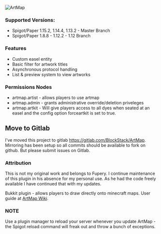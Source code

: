 ![ArtMap](http://puu.sh/kRWAF/2c81256338.jpg)

### Supported Versions:
* Spigot/Paper 1.15.2, 1.14.4, 1.13.2 - Master Branch
* Spigot/Paper 1.8.8 - 1.12.2 - 1.12 Branch

### Features
* Custom easel entity
* Basic filter for artwork titles
* Asynchronous protocol handling
* List & preview system to view artworks

### Permissions Nodes
* artmap.artist - allows players to use artmap
* artmap.admin - grants administrative override/deletion priveleges
* artmap.artkit - Will give players access to all dyes when seated at an easel and the config option forceartkit is set to true.

## Move to Gitlab
I've moved this project to gitlab https://gitlab.com/BlockStack/ArtMap.  Mirroring has been setup so all commits should be available to fork on github.  But please submit issues on Gitlab.

### Attribution
This is not my original work and belongs to Fupery.  I continue maintenance of this plugin in his absence for my personal use.  As he had the code freely available I have continued that with my updates.

Bukkit plugin - allows players to draw directly onto minecraft maps. 
User guide at [ArtMap Wiki](https://gitlab.com/BlockStack/ArtMap/wikis/home).

### NOTE
Use a plugin manager to reload your server whenever you update ArtMap - the Spigot reload command will freak out and throw a bunch of exceptions.
